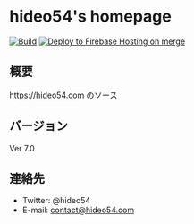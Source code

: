 # hideo54's homepage

[![Build](https://github.com/hideo54/homepage/actions/workflows/build.yml/badge.svg)](https://github.com/hideo54/homepage/actions/workflows/build.yml)
[![Deploy to Firebase Hosting on merge](https://github.com/hideo54/homepage/actions/workflows/firebase-hosting-merge.yml/badge.svg)](https://github.com/hideo54/homepage/actions/workflows/firebase-hosting-merge.yml)

## 概要

https://hideo54.com のソース

## バージョン

Ver 7.0

## 連絡先

* Twitter: @hideo54
* E-mail: contact@hideo54.com

